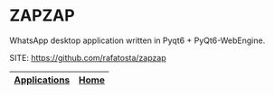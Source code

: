 # ZAPZAP

 WhatsApp desktop application written in Pyqt6 + PyQt6-WebEngine.

 SITE: https://github.com/rafatosta/zapzap

 | [Applications](https://portable-linux-apps.github.io/apps.html) | [Home](https://portable-linux-apps.github.io)
 | --- | --- |
